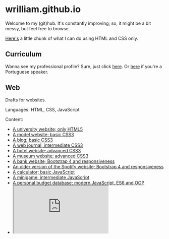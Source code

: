 # wrilliam.github.io

<p>Welcome to my (git)hub. It's constantly improving; so, it might be a bit messy, but feel free to browse.</p>
<p><a href="Whimsical/logo.html">Here's</a> a little chunk of what I can do using HTML and CSS only.</p>

## Curriculum
<p>
  Wanna see my professional profile? Sure, just click <a href="Curriculum/vitae.en.html">here</a>. 
  Or <a href="Curriculum/vitae.pt.html">here</a> if you're a Portuguese speaker.
</p>

## Web

Drafts for websites.

Languages: HTML, CSS, JavaScript

Content:

- <a href="Web/unes/index.html">A university website; only HTML5</a>
- <a href="Web/annabella/index.html">A model website; basic CSS3</a>
- <a href="Web/tecblog/index.html">A blog; basic CSS3</a>
- <a href="Web/noticiascidade/index.html">A web journal; intermediate CSS3</a>
- <a href="Web/chalehotel/index.html">A hotel website; advanced CSS3</a>
- <a href="Web/museunacional/index.html">A museum website; advanced CSS3</a>
- <a href="Web/finans/index.html">A bank website; Bootstrap 4 and responsiveness</a>
- <a href="Web/spotify/index.html">An older version of the Spotify website; Bootstrap 4 and responsiveness</a>
- <a href="Web/calculadora/index.html">A calculator; basic JavaScript</a>
- <a href="Web/matamosquito/index.html">A minigame; intermediate JavaScript</a>
- <a href="Web/orcamentopessoal/index.html">A personal budget database; modern JavaScript, ES6 and OOP</a>
- <iframe src="https://wrilliam.github.io/Web/app_help_desk">PHP 7</iframe>

